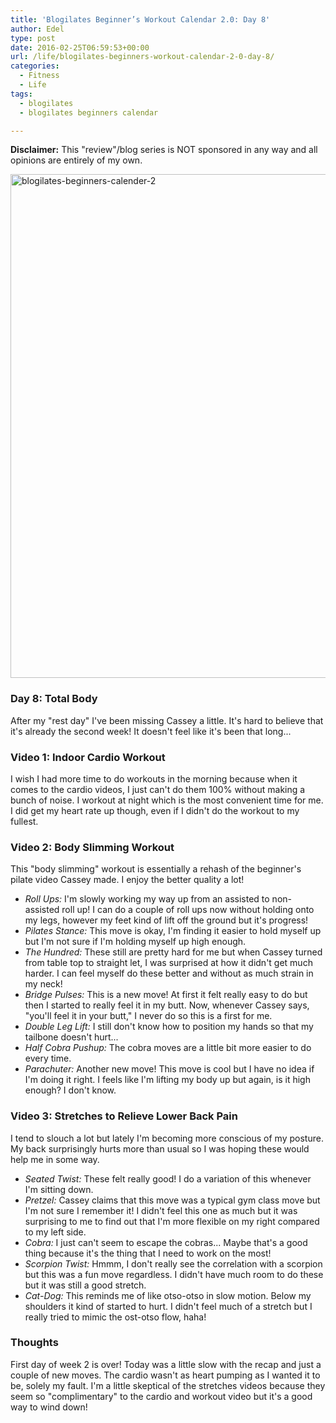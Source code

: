 ```yaml
---
title: 'Blogilates Beginner’s Workout Calendar 2.0: Day 8'
author: Edel
type: post
date: 2016-02-25T06:59:53+00:00
url: /life/blogilates-beginners-workout-calendar-2-0-day-8/
categories:
  - Fitness
  - Life
tags:
  - blogilates
  - blogilates beginners calendar

---
```

**Disclaimer:** This "review"/blog series is NOT sponsored in any way and all opinions are entirely of my own.

<a href="http://scattered.me/wp-content/uploads/2016/02/blogilates-beginners-calender-2.png" rel="attachment wp-att-11076"><img src="http://scattered.me/wp-content/uploads/2016/02/blogilates-beginners-calender-2-1024x806.png" alt="blogilates-beginners-calender-2" width="1024" height="806" class="alignnone size-large wp-image-11076" srcset="http://erzadel.net/blog/wp-content/uploads/2016/02/blogilates-beginners-calender-2-1024x806.png 1024w, http://erzadel.net/blog/wp-content/uploads/2016/02/blogilates-beginners-calender-2-300x236.png 300w, http://erzadel.net/blog/wp-content/uploads/2016/02/blogilates-beginners-calender-2-768x604.png 768w" sizes="(max-width: 1024px) 100vw, 1024px" /></a>

### Day 8: Total Body

After my "rest day" I've been missing Cassey a little. It's hard to believe that it's already the second week! It doesn't feel like it's been that long...

### Video 1: Indoor Cardio Workout

I wish I had more time to do workouts in the morning because when it comes to the cardio videos, I just can't do them 100% without making a bunch of noise. I workout at night which is the most convenient time for me. I did get my heart rate up though, even if I didn't do the workout to my fullest.

<div class="flex-video">
</div>

### Video 2: Body Slimming Workout

This "body slimming" workout is essentially a rehash of the beginner's pilate video Cassey made. I enjoy the better quality a lot!

<div class="flex-video">
</div>

  * _Roll Ups:_ I'm slowly working my way up from an assisted to non-assisted roll up! I can do a couple of roll ups now without holding onto my legs, however my feet kind of lift off the ground but it's progress!
  * _Pilates Stance:_ This move is okay, I'm finding it easier to hold myself up but I'm not sure if I'm holding myself up high enough.
  * _The Hundred:_ These still are pretty hard for me but when Cassey turned from table top to straight let, I was surprised at how it didn't get much harder. I can feel myself do these better and without as much strain in my neck!
  * _Bridge Pulses:_ This is a new move! At first it felt really easy to do but then I started to really feel it in my butt. Now, whenever Cassey says, "you'll feel it in your butt," I never do so this is a first for me.
  * _Double Leg Lift:_ I still don't know how to position my hands so that my tailbone doesn't hurt...
  * _Half Cobra Pushup:_ The cobra moves are a little bit more easier to do every time.
  * _Parachuter:_ Another new move! This move is cool but I have no idea if I'm doing it right. I feels like I'm lifting my body up but again, is it high enough? I don't know.

### Video 3: Stretches to Relieve Lower Back Pain

I tend to slouch a lot but lately I'm becoming more conscious of my posture. My back surprisingly hurts more than usual so I was hoping these would help me in some way.

<div class="flex-video">
</div>

  * _Seated Twist:_ These felt really good! I do a variation of this whenever I'm sitting down.
  * _Pretzel:_ Cassey claims that this move was a typical gym class move but I'm not sure I remember it! I didn't feel this one as much but it was surprising to me to find out that I'm more flexible on my right compared to my left side.
  * _Cobra:_ I just can't seem to escape the cobras... Maybe that's a good thing because it's the thing that I need to work on the most!
  * _Scorpion Twist:_ Hmmm, I don't really see the correlation with a scorpion but this was a fun move regardless. I didn't have much room to do these but it was still a good stretch.
  * _Cat-Dog:_ This reminds me of like otso-otso in slow motion. Below my shoulders it kind of started to hurt. I didn't feel much of a stretch but I really tried to mimic the ost-otso flow, haha!

### Thoughts

First day of week 2 is over! Today was a little slow with the recap and just a couple of new moves. The cardio wasn't as heart pumping as I wanted it to be, solely my fault. I'm a little skeptical of the stretches videos because they seem so "complimentary" to the cardio and workout video but it's a good way to wind down!



